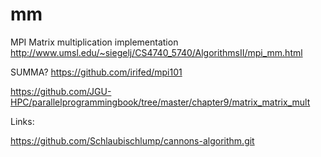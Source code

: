 # mm

MPI Matrix multiplication implementation
http://www.umsl.edu/~siegelj/CS4740_5740/AlgorithmsII/mpi_mm.html


SUMMA?
https://github.com/irifed/mpi101


https://github.com/JGU-HPC/parallelprogrammingbook/tree/master/chapter9/matrix_matrix_mult



Links:

https://github.com/Schlaubischlump/cannons-algorithm.git 
